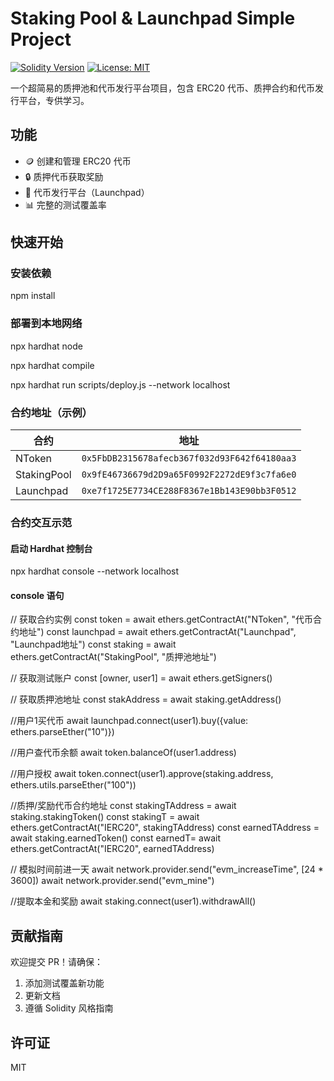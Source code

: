 # Staking Pool & Launchpad Simple Project

[![Solidity Version](https://img.shields.io/badge/Solidity-^0.8.20-blue)](https://soliditylang.org)
[![License: MIT](https://img.shields.io/badge/License-MIT-yellow.svg)](https://opensource.org/licenses/MIT)

一个超简易的质押池和代币发行平台项目，包含 ERC20 代币、质押合约和代币发行平台，专供学习。

## 功能

- 🪙 创建和管理 ERC20 代币
- 🔒 质押代币获取奖励
- 🚀 代币发行平台（Launchpad）
- 📊 完整的测试覆盖率

## 快速开始

### 安装依赖

npm install

### 部署到本地网络

npx hardhat node

npx hardhat compile

npx hardhat run scripts/deploy.js --network localhost


### 合约地址（示例）

| 合约 | 地址 |
|------|------|
| NToken | `0x5FbDB2315678afecb367f032d93F642f64180aa3` |
| StakingPool | `0x9fE46736679d2D9a65F0992F2272dE9f3c7fa6e0` |
| Launchpad | `0xe7f1725E7734CE288F8367e1Bb143E90bb3F0512` |

### 合约交互示范

#### 启动 Hardhat 控制台
npx hardhat console --network localhost

#### console 语句

// 获取合约实例
const token = await ethers.getContractAt("NToken", "代币合约地址")
const launchpad = await ethers.getContractAt("Launchpad", "Launchpad地址")
const staking = await ethers.getContractAt("StakingPool", "质押池地址")

// 获取测试账户
const [owner, user1] = await ethers.getSigners()

// 获取质押池地址
const stakAddress = await staking.getAddress()

//用户1买代币
await launchpad.connect(user1).buy({value: ethers.parseEther("10")})

//用户查代币余额
await token.balanceOf(user1.address)

//用户授权
await token.connect(user1).approve(staking.address, ethers.utils.parseEther("100"))

//质押/奖励代币合约地址
const stakingTAddress = await staking.stakingToken()
const stakingT = await ethers.getContractAt("IERC20", stakingTAddress)
const earnedTAddress = await staking.earnedToken()
const earnedT= await ethers.getContractAt("IERC20", earnedTAddress)

// 模拟时间前进一天
await network.provider.send("evm_increaseTime", [24 * 3600]) 
await network.provider.send("evm_mine")

//提取本金和奖励
await staking.connect(user1).withdrawAll()




## 贡献指南

欢迎提交 PR！请确保：
1. 添加测试覆盖新功能
2. 更新文档
3. 遵循 Solidity 风格指南

## 许可证
MIT

